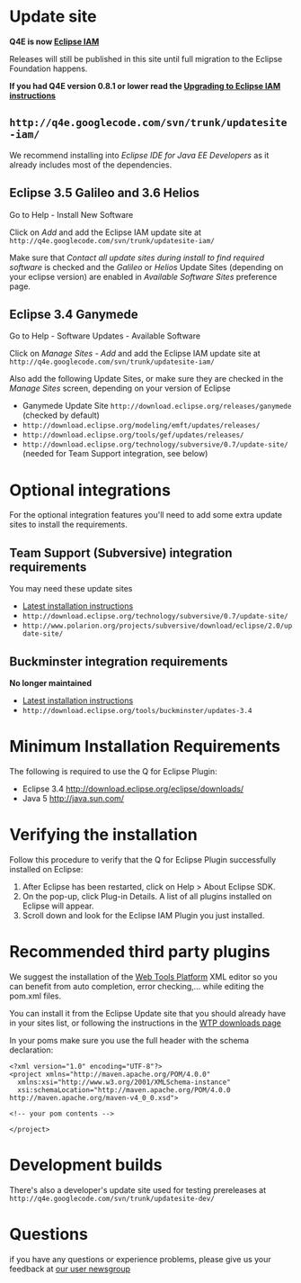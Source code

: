 # Update site #

**Q4E is now [Eclipse IAM](http://www.eclipse.org/iam/)**

Releases will still be published in this site until full migration to the Eclipse Foundation happens.

**If you had Q4E version 0.8.1 or lower read the [Upgrading to Eclipse IAM instructions](UpgradingToEclipseIAM.md)**

## `http://q4e.googlecode.com/svn/trunk/updatesite-iam/` ##

We recommend installing into _Eclipse IDE for Java EE Developers_ as it already includes most of the dependencies.


## Eclipse 3.5 Galileo and 3.6 Helios ##

Go to Help - Install New Software

Click on _Add_ and add the Eclipse IAM update site at `http://q4e.googlecode.com/svn/trunk/updatesite-iam/`

Make sure that _Contact all update sites during install to find required software_ is checked and the _Galileo_ or _Helios_ Update Sites (depending on your eclipse version) are enabled in _Available Software Sites_ preference page.


## Eclipse 3.4 Ganymede ##

Go to Help - Software Updates - Available Software

Click on _Manage Sites - Add_ and add the Eclipse IAM update site at `http://q4e.googlecode.com/svn/trunk/updatesite-iam/`

Also add the following Update Sites, or make sure they are checked in the _Manage Sites_ screen, depending on your version of Eclipse

  * Ganymede Update Site `http://download.eclipse.org/releases/ganymede` (checked by default)
  * `http://download.eclipse.org/modeling/emft/updates/releases/`
  * `http://download.eclipse.org/tools/gef/updates/releases/`
  * `http://download.eclipse.org/technology/subversive/0.7/update-site/` (needed for Team Support integration, see below)

# Optional integrations #

For the optional integration features you'll need to add some extra update sites to install the requirements.

## Team Support (Subversive) integration requirements ##

You may need these update sites

  * [Latest installation instructions](http://www.polarion.com/products/svn/subversive.php?src=eclipseproject)
  * `http://download.eclipse.org/technology/subversive/0.7/update-site/`
  * `http://www.polarion.org/projects/subversive/download/eclipse/2.0/update-site/`

## Buckminster integration requirements ##

**No longer maintained**

  * [Latest installation instructions](http://www.eclipse.org/buckminster/downloads.html)
  * `http://download.eclipse.org/tools/buckminster/updates-3.4`


# Minimum Installation Requirements #
The following is required to use the Q for Eclipse Plugin:
  * Eclipse 3.4 http://download.eclipse.org/eclipse/downloads/
  * Java 5 http://java.sun.com/


# Verifying the installation #

Follow this procedure to verify that the Q for Eclipse Plugin successfully installed on Eclipse:

  1. After Eclipse has been restarted, click on Help > About Eclipse SDK.
  1. On the pop-up, click Plug-in Details. A list of all plugins installed on Eclipse will appear.
  1. Scroll down and look for the Eclipse IAM Plugin you just installed.


# Recommended third party plugins #

We suggest the installation of the [Web Tools Platform](http://www.eclipse.org/webtools/) XML editor so you can benefit from auto completion, error checking,... while editing the pom.xml files.

You can install it from the Eclipse Update site that you should already have in your  sites list, or following the instructions in the [WTP downloads page](http://download.eclipse.org/webtools/downloads/)

In your poms make sure you use the full header with the schema declaration:

```
<?xml version="1.0" encoding="UTF-8"?>
<project xmlns="http://maven.apache.org/POM/4.0.0"
  xmlns:xsi="http://www.w3.org/2001/XMLSchema-instance"
  xsi:schemaLocation="http://maven.apache.org/POM/4.0.0 http://maven.apache.org/maven-v4_0_0.xsd">

<!-- your pom contents -->

</project>
```


# Development builds #

There's also a developer's update site used for testing prereleases at `http://q4e.googlecode.com/svn/trunk/updatesite-dev/`


# Questions #

if you have any questions or experience problems, please give us your feedback at [our user newsgroup](http://www.eclipse.org/newsportal/thread.php?group=eclipse.technology.iam)